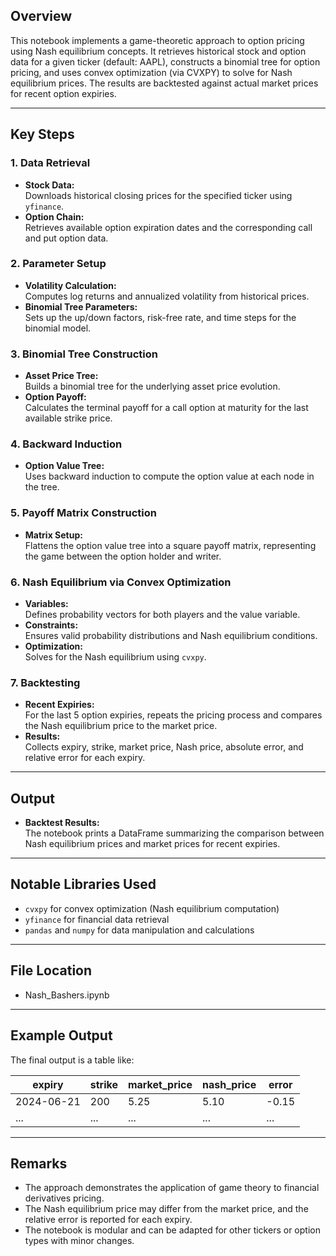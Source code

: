## Overview

This notebook implements a game-theoretic approach to option pricing using Nash equilibrium concepts. It retrieves historical stock and option data for a given ticker (default: AAPL), constructs a binomial tree for option pricing, and uses convex optimization (via CVXPY) to solve for Nash equilibrium prices. The results are backtested against actual market prices for recent option expiries.

---

## Key Steps

### 1. Data Retrieval

- **Stock Data:**  
  Downloads historical closing prices for the specified ticker using `yfinance`.
- **Option Chain:**  
  Retrieves available option expiration dates and the corresponding call and put option data.

### 2. Parameter Setup

- **Volatility Calculation:**  
  Computes log returns and annualized volatility from historical prices.
- **Binomial Tree Parameters:**  
  Sets up the up/down factors, risk-free rate, and time steps for the binomial model.

### 3. Binomial Tree Construction

- **Asset Price Tree:**  
  Builds a binomial tree for the underlying asset price evolution.
- **Option Payoff:**  
  Calculates the terminal payoff for a call option at maturity for the last available strike price.

### 4. Backward Induction

- **Option Value Tree:**  
  Uses backward induction to compute the option value at each node in the tree.

### 5. Payoff Matrix Construction

- **Matrix Setup:**  
  Flattens the option value tree into a square payoff matrix, representing the game between the option holder and writer.

### 6. Nash Equilibrium via Convex Optimization

- **Variables:**  
  Defines probability vectors for both players and the value variable.
- **Constraints:**  
  Ensures valid probability distributions and Nash equilibrium conditions.
- **Optimization:**  
  Solves for the Nash equilibrium using `cvxpy`.

### 7. Backtesting

- **Recent Expiries:**  
  For the last 5 option expiries, repeats the pricing process and compares the Nash equilibrium price to the market price.
- **Results:**  
  Collects expiry, strike, market price, Nash price, absolute error, and relative error for each expiry.

---

## Output

- **Backtest Results:**  
  The notebook prints a DataFrame summarizing the comparison between Nash equilibrium prices and market prices for recent expiries.

---

## Notable Libraries Used

- `cvxpy` for convex optimization (Nash equilibrium computation)
- `yfinance` for financial data retrieval
- `pandas` and `numpy` for data manipulation and calculations

---

## File Location

- Nash_Bashers.ipynb

---

## Example Output

The final output is a table like:

| expiry      | strike | market_price | nash_price | error |
|-------------|--------|--------------|------------|-------|
| 2024-06-21  | 200    | 5.25         | 5.10       | -0.15 |
| ...         | ...    | ...          | ...        | ...   |

---

## Remarks

- The approach demonstrates the application of game theory to financial derivatives pricing.
- The Nash equilibrium price may differ from the market price, and the relative error is reported for each expiry.
- The notebook is modular and can be adapted for other tickers or option types with minor changes.